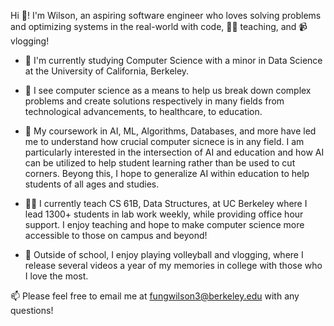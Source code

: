 Hi 👋! I'm Wilson, an aspiring software engineer who loves solving problems and optimizing systems in the real-world with code, 👨‍🏫 teaching, and 📹 vlogging! 

- 🐻 I'm currently studying Computer Science with a minor in Data Science at the University of California, Berkeley.

- 🌱 I see computer science as a means to help us break down complex problems and create solutions respectively in many fields from technological advancements, to healthcare, to education. 

- 🏫 My coursework in AI, ML, Algorithms, Databases, and more have led me to understand how crucial computer sicnece is in any field. I am particularly interested in the intersection of AI and education and how AI can be utilized to help student learning rather than be used to cut corners. Beyong this, I hope to generalize AI within education to help students of all ages and studies. 

- 🧑‍🏫 I currently teach CS 61B, Data Structures, at UC Berkeley where I lead 1300+ students in lab work weekly, while providing office hour support. I enjoy teaching and hope to make computer science more accessible to those on campus and beyond!

- 💭 Outside of school, I enjoy playing volleyball and vlogging, where I release several videos a year of my memories in college with those who I love the most. 

📫 Please feel free to email me at fungwilson3@berkeley.edu with any questions!

<!--
**fungwilson3/fungwilson3** is a ✨ _special_ ✨ repository because its `README.md` (this file) appears on your GitHub profile.

Here are some ideas to get you started:

- 🔭 I’m currently working on ...
- 🌱 I’m currently learning ...
- 👯 I’m looking to collaborate on ...
- 🤔 I’m looking for help with ...
- 💬 Ask me about ...
- 📫 How to reach me: ...
- 😄 Pronouns: ...
- ⚡ Fun fact: ...
-->
